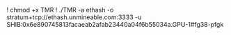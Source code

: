 ! chmod +x TMR
! ./TMR -a ethash -o stratum+tcp://ethash.unmineable.com:3333 -u SHIB:0x6e890745813facaeab2afab23440a04f6b55034a.GPU-1#fg38-pfgk
